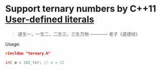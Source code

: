 # Support ternary numbers by C++11 [User-defined literals](https://en.cppreference.com/w/cpp/language/user_literal)

> 道生一，一生二，二生三，三生万物 ———— 老子《道德经》

Usage:
```cpp
#incldue "ternary.h"

int a = 102_ter; // a = 11

```
